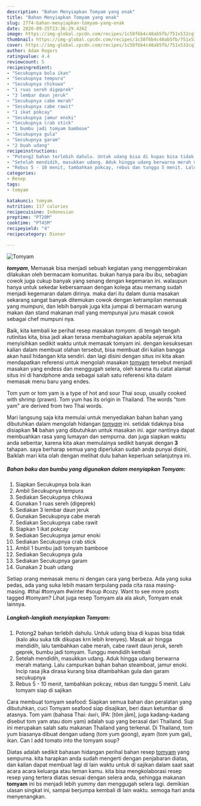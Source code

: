 ```yaml
---
description: "Bahan Menyiapkan Tomyam yang enak"
title: "Bahan Menyiapkan Tomyam yang enak"
slug: 2774-bahan-menyiapkan-tomyam-yang-enak
date: 2020-09-25T23:36:29.426Z
image: https://img-global.cpcdn.com/recipes/1c58f6b4c48ab5fb/751x532cq70/tomyam-foto-resep-utama.jpg
thumbnail: https://img-global.cpcdn.com/recipes/1c58f6b4c48ab5fb/751x532cq70/tomyam-foto-resep-utama.jpg
cover: https://img-global.cpcdn.com/recipes/1c58f6b4c48ab5fb/751x532cq70/tomyam-foto-resep-utama.jpg
author: Adam Rogers
ratingvalue: 4.4
reviewcount: 5
recipeingredient:
- "Secukupnya bola ikan"
- "Secukupnya tempura"
- "Secukupnya chikuwa"
- "1 ruas sereh digeprek"
- "3 lembar daun jeruk"
- "Secukupnya cabe merah"
- "Secukupnya cabe rawit"
- "1 ikat pokcay"
- "Secukupnya jamur enoki"
- "Secukupnya crab stick"
- "1 bumbu jadi tomyam bambooe"
- "Secukupnya gula"
- "Secukupnya garam"
- "2 buah udang"
recipeinstructions:
- "Potong2 bahan terlebih dahulu. Untuk udang bisa di kupas bisa tidak (kalo aku suka tdk dikupas krn lebih krenyes). Masak air hingga mendidih, lalu tambahkan cabe merah, cabe rawit daun jeruk, sereh geprek, bumbu jadi tomyam. Tunggu mendidih kembali"
- "Setelah mendidih, masukkan udang. Aduk hingga udang berwarna merah matang. Lalu campurkan bahan bahan steamboat, jamur enoki. Incip rasa jika dirasa kurang bisa ditambahkan gula dan garam secukupnya"
- "Rebus 5 - 10 menit, tambahkan pokcay, rebus dan tunggu 5 menit. Lalu tomyam siap di sajikan"
categories:
- Resep
tags:
- tomyam

katakunci: tomyam 
nutrition: 117 calories
recipecuisine: Indonesian
preptime: "PT20M"
cooktime: "PT45M"
recipeyield: "4"
recipecategory: Dinner

---
```



![Tomyam](https://img-global.cpcdn.com/recipes/1c58f6b4c48ab5fb/751x532cq70/tomyam-foto-resep-utama.jpg)

<b><i>tomyam</i></b>, Memasak bisa menjadi sebuah kegiatan yang menggembirakan dilakukan oleh bermacam komunitas. bukan hanya para ibu ibu, sebagian cowok juga cukup banyak yang senang dengan kegemaran ini. walaupun hanya untuk sekedar kebersamaan dengan kolega atau memang sudah menjadi kegemaran dalam dirinya. maka dari itu dalam dunia masakan sekarang sangat banyak ditemukan cowok dengan ketrampilan memasak yang mumpuni, dan lebih banyak juga kita jumpai di bermacam warung makan dan stand makanan mall yang mempunyai juru masak cowok sebagai chef mumpuni nya.

Baik, kita kembali ke perihal resep masakan <i>tomyam</i>. di tengah tengah rutinitas kita, bisa jadi akan terasa membahagiakan apabila sejenak kita menyisihkan sedikit waktu untuk memasak tomyam ini. dengan kesuksesan kalian dalam membuat olahan tersebut, bisa membuat diri kalian bangga akan hasil hidangan kita sendiri. dan lagi disini dengan situs ini kita akan mendapatkan referensi untuk mengolah masakan <u>tomyam</u> tersebut menjadi masakan yang endess dan menggugah selera, oleh karena itu catat alamat situs ini di handphone anda sebagai salah satu referensi kita dalam memasak menu baru yang endes.

Tom yum or tom yam is a type of hot and sour Thai soup, usually cooked with shrimp (prawn). Tom yum has its origin in Thailand. The words &#34;tom yam&#34; are derived from two Thai words.


Mari langsung saja kita memulai untuk menyediakan bahan bahan yang dibutuhkan dalam mengolah hidangan <u><i>tomyam</i></u> ini. setidak tidaknya bisa disiapkan <b>14</b> bahan yang dibutuhkan untuk masakan ini. agar nantinya dapat membuahkan rasa yang lumayan dan sempurna. dan juga siapkan waktu anda sebentar, karena kita akan memulainya sedikit banyak dengan <b>3</b> tahapan. saya berharap semua yang diperlukan sudah anda punyai disini, Baiklah mari kita olah dengan melihat dulu bahan keperluan selanjutnya ini.

<!--inarticleads1-->

##### Bahan baku dan bumbu yang digunakan dalam menyiapkan Tomyam:

1. Siapkan Secukupnya bola ikan
1. Ambil Secukupnya tempura
1. Sediakan Secukupnya chikuwa
1. Gunakan 1 ruas sereh (digeprek)
1. Sediakan 3 lembar daun jeruk
1. Gunakan Secukupnya cabe merah
1. Sediakan Secukupnya cabe rawit
1. Siapkan 1 ikat pokcay
1. Sediakan Secukupnya jamur enoki
1. Sediakan Secukupnya crab stick
1. Ambil 1 bumbu jadi tomyam bambooe
1. Sediakan Secukupnya gula
1. Sediakan Secukupnya garam
1. Gunakan 2 buah udang


Setiap orang memasak menu ni dengan cara yang berbeza. Ada yang suka pedas, ada yang suka lebih masam terpulang pada cita rasa masing-masing. #thai #tomyam #winter #soup #cozy. Want to see more posts tagged #tomyam? Lihat juga resep Tomyam ala ala akuh, Tomyam enak lainnya. 

<!--inarticleads2-->

##### Langkah-langkah menyiapkan Tomyam:

1. Potong2 bahan terlebih dahulu. Untuk udang bisa di kupas bisa tidak (kalo aku suka tdk dikupas krn lebih krenyes). Masak air hingga mendidih, lalu tambahkan cabe merah, cabe rawit daun jeruk, sereh geprek, bumbu jadi tomyam. Tunggu mendidih kembali
1. Setelah mendidih, masukkan udang. Aduk hingga udang berwarna merah matang. Lalu campurkan bahan bahan steamboat, jamur enoki. Incip rasa jika dirasa kurang bisa ditambahkan gula dan garam secukupnya
1. Rebus 5 - 10 menit, tambahkan pokcay, rebus dan tunggu 5 menit. Lalu tomyam siap di sajikan


Cara membuat tomyam seafood: Siapkan semua bahan dan peralatan yang dibutuhkan, cuci Tomyam seafood siap disajikan, beri daun ketumbar di atasnya. Tom yam (bahasa Thai: ต้มยำ, IPA: [tôm jām], juga kadang-kadang disebut tom yam atau dom yam) adalah sup yang berasal dari Thailand. Sup ini merupakan salah satu makanan Thailand yang terkenal. Di Thailand, tom yum biasanya dibuat dengan udang (tom yum goong), ayam (tom yum gai), ikan. Can I add tomato into the tomyam soup? 

Diatas adalah sedikit bahasan hidangan perihal bahan resep <u>tomyam</u> yang sempurna. kita harapkan anda sudah mengerti dengan penjabaran diatas, dan kalian dapat membuat lagi di lain waktu untuk di sajikan dalam saat saat acara acara keluarga atau teman kamu. kita bisa mengkolaborasi resep resep yang tertera diatas sesuai dengan selera anda, sehingga makanan <b>tomyam</b> ini bs menjadi lebih yummy dan menggugah selera lagi. demikian ulasan singkat ini, sampai berjumpa kembali di lain waktu. semoga hari anda menyenangkan.
